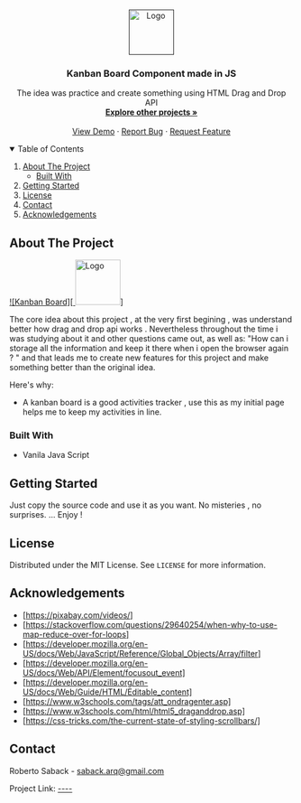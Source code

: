 
<!-- PROJECT LOGO -->
<br />
<p align="center">
  <a href="">
    <img src="" alt="Logo" width="80" height="80">
  </a>

  <h3 align="center">Kanban Board Component made in JS</h3>

  <p align="center">
    The idea was practice and create something using HTML Drag and Drop API
    <br />
    <a href="https://github.com/RobertoSaback"><strong>Explore other projects »</strong></a>
    <br />
    <br />
    <a href="">View Demo</a>
    ·
    <a href="https://github.com/robertosaback/Video-Player-Component/issues">Report Bug</a>
    ·
    <a href="https://github.com/robertosaback/Video-Player-Component/issues">Request Feature</a>
  </p>
</p>



<!-- TABLE OF CONTENTS -->
<details open="open">
  <summary>Table of Contents</summary>
  <ol>
    <li>
      <a href="#about-the-project">About The Project</a>
      <ul>
        <li><a href="#built-with">Built With</a></li>
      </ul>
    </li>
    <li>
      <a href="#getting-started">Getting Started</a>
    </li>
    <li><a href="#license">License</a></li>
    <li><a href="#contact">Contact</a></li>
    <li><a href="#acknowledgements">Acknowledgements</a></li>
  </ol>
</details>



<!-- ABOUT THE PROJECT -->
## About The Project

[![Kanban Board][ <img src="" alt="Logo" width="80" height="80">]](https://example.com)

   The core idea about this project , at  the very first begining , was understand better how drag and drop api works . Nevertheless throughout the time i was studying about it and other questions came  out, as well as: "How can i storage all the information and keep it there when i open the browser again ? "  and  that leads me to create new  features for this project and make something better than the original idea. 
   

Here's why:

* A kanban board  is a good activities tracker , use this as my initial page helps me to keep my activities in line.



### Built With

* Vanila Java Script 


<!-- GETTING STARTED -->
## Getting Started

Just copy the source code and use it as you want. No misteries , no surprises. 
... Enjoy ! 

<!-- LICENSE -->
## License

Distributed under the MIT License. See `LICENSE` for more information.

<!-- ACKNOWLEDGEMENTS -->
## Acknowledgements
* [https://pixabay.com/videos/]
* [https://stackoverflow.com/questions/29640254/when-why-to-use-map-reduce-over-for-loops]
* [https://developer.mozilla.org/en-US/docs/Web/JavaScript/Reference/Global_Objects/Array/filter]
* [https://developer.mozilla.org/en-US/docs/Web/API/Element/focusout_event]
* [https://developer.mozilla.org/en-US/docs/Web/Guide/HTML/Editable_content]
* [https://www.w3schools.com/tags/att_ondragenter.asp]
* [https://www.w3schools.com/html/html5_draganddrop.asp]
* [https://css-tricks.com/the-current-state-of-styling-scrollbars/]


<!-- CONTACT -->
## Contact

Roberto Saback  - saback.arq@gmail.com

Project Link: [----](https://github.com/robertosaback/repo_name)

